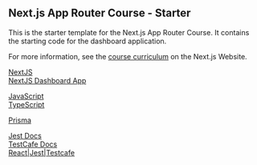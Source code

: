 ## Next.js App Router Course - Starter

This is the starter template for the Next.js App Router Course. It contains the starting code for the dashboard application.

For more information, see the [course curriculum](https://nextjs.org/learn) on the Next.js Website.

[NextJS](https://nextjs.org/docs/app/building-your-application)<br>
[NextJS Dashboard App](https://nextjs.org/learn/dashboard-app)<br>

[JavaScript](https://www.w3schools.com/js/js_output.asp)<br>
[TypeScript](https://www.w3schools.com/typescript/index.php)<br>

[Prisma](https://www.prisma.io/docs/orm/prisma-client/queries/relation-queries)<br>

[Jest Docs](https://jestjs.io/docs/getting-started)<br>
[TestCafe Docs](https://testcafe.io/documentation/402635/guides/overview/getting-started)<br>
[React|Jest|Testcafe](https://medium.com/@merrittbret9/adding-testcafe-to-react-typescript-jest-project-89d4d62f1b18)<br>